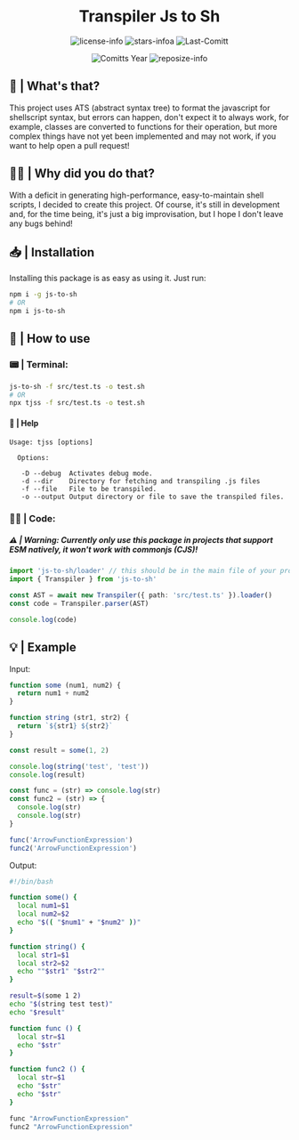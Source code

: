 <div align="center">

# Transpiler Js to Sh

![license-info](https://img.shields.io/github/license/Ashu11-A/AST-Shell?style=for-the-badge&colorA=302D41&colorB=f9e2af&logoColor=f9e2af)
![stars-infoa](https://img.shields.io/github/stars/Ashu11-A/AST-Shell?colorA=302D41&colorB=f9e2af&style=for-the-badge)
![Last-Comitt](https://img.shields.io/github/last-commit/Ashu11-A/AST-Shell?style=for-the-badge&colorA=302D41&colorB=b4befe)

![Comitts Year](https://img.shields.io/github/commit-activity/y/Ashu11-A/AST-Shell?style=for-the-badge&colorA=302D41&colorB=f9e2af&logoColor=f9e2af&authorFilter=Ashu11-A&label=COMMIT+ACTIVITY)
![reposize-info](https://img.shields.io/github/languages/code-size/Ashu11-A/AST-Shell?style=for-the-badge&colorA=302D41&colorB=90dceb)

</div>

<div align="left">

## 🤨 | What's that?

This project uses ATS (abstract syntax tree) to format the javascript for shellscript syntax, but errors can happen, don't expect it to always work, for example, classes are converted to functions for their operation, but more complex things have not yet been implemented and may not work, if you want to help open a pull request!

</div>

## 🤷‍♂️ | Why did you do that?

With a deficit in generating high-performance, easy-to-maintain shell scripts, I decided to create this project.
Of course, it's still in development and, for the time being, it's just a big improvisation, but I hope I don't leave any bugs behind!

## 📥 | Installation

Installing this package is as easy as using it. Just run:

```sh
npm i -g js-to-sh
# OR
npm i js-to-sh
```

## 🔎 | How to use

### 📟 | Terminal:

```sh
js-to-sh -f src/test.ts -o test.sh
# OR
npx tjss -f src/test.ts -o test.sh
```

#### 📄 | Help
```
Usage: tjss [options]

  Options:

   -D --debug  Activates debug mode.
   -d --dir    Directory for fetching and transpiling .js files
   -f --file   File to be transpiled.
   -o --output Output directory or file to save the transpiled files.
```

### 👨‍💻 | Code:
##### ⚠️ | Warning: Currently only use this package in projects that support ESM natively, it won't work with commonjs (CJS)!

```ts
import 'js-to-sh/loader' // this should be in the main file of your project
import { Transpiler } from 'js-to-sh'

const AST = await new Transpiler({ path: 'src/test.ts' }).loader()
const code = Transpiler.parser(AST)

console.log(code)
```

## 💡 | Example

Input:
```js
function some (num1, num2) {
  return num1 + num2
}

function string (str1, str2) {
  return `${str1} ${str2}`
}

const result = some(1, 2)

console.log(string('test', 'test'))
console.log(result)

const func = (str) => console.log(str)
const func2 = (str) => {
  console.log(str)
  console.log(str)
}

func('ArrowFunctionExpression')
func2('ArrowFunctionExpression')
```

Output:
```sh
#!/bin/bash

function some() {
  local num1=$1
  local num2=$2
  echo "$(( "$num1" + "$num2" ))"
}

function string() {
  local str1=$1
  local str2=$2
  echo ""$str1" "$str2""
}

result=$(some 1 2)
echo "$(string test test)"
echo "$result"

function func () {
  local str=$1
  echo "$str"
}

function func2 () {
  local str=$1
  echo "$str"
  echo "$str"
}

func "ArrowFunctionExpression"
func2 "ArrowFunctionExpression"
```
